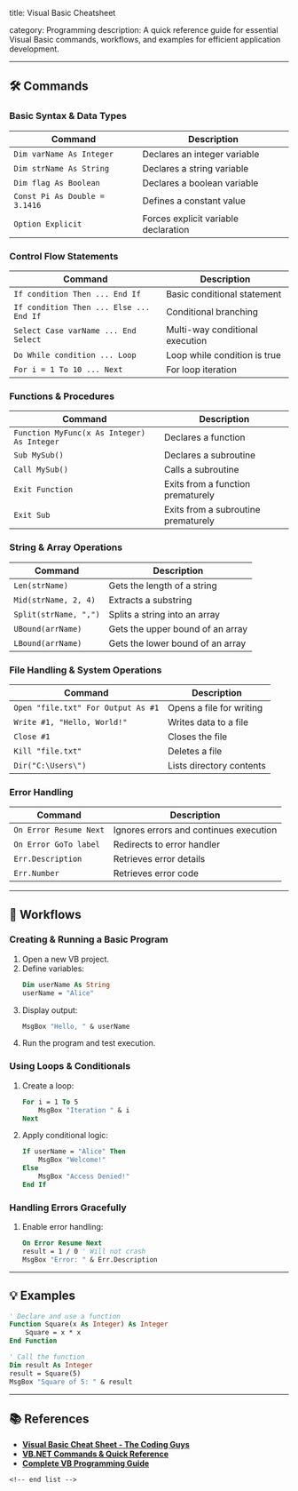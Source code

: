 title: Visual Basic Cheatsheet

category: Programming
description: A quick reference guide for essential Visual Basic commands, workflows, and examples for efficient application development.

---

## 🛠️ Commands

### **Basic Syntax & Data Types**

| Command                         | Description                          |
| ------------------------------- | ------------------------------------ |
| `Dim varName As Integer`      | Declares an integer variable         |
| `Dim strName As String`       | Declares a string variable           |
| `Dim flag As Boolean`         | Declares a boolean variable          |
| `Const Pi As Double = 3.1416` | Defines a constant value             |
| `Option Explicit`             | Forces explicit variable declaration |

### **Control Flow Statements**

| Command                                   | Description                     |
| ----------------------------------------- | ------------------------------- |
| `If condition Then ... End If`          | Basic conditional statement     |
| `If condition Then ... Else ... End If` | Conditional branching           |
| `Select Case varName ... End Select`    | Multi-way conditional execution |
| `Do While condition ... Loop`           | Loop while condition is true    |
| `For i = 1 To 10 ... Next`              | For loop iteration              |

### **Functions & Procedures**

| Command                                      | Description                         |
| -------------------------------------------- | ----------------------------------- |
| `Function MyFunc(x As Integer) As Integer` | Declares a function                 |
| `Sub MySub()`                              | Declares a subroutine               |
| `Call MySub()`                             | Calls a subroutine                  |
| `Exit Function`                            | Exits from a function prematurely   |
| `Exit Sub`                                 | Exits from a subroutine prematurely |

### **String & Array Operations**

| Command                 | Description                      |
| ----------------------- | -------------------------------- |
| `Len(strName)`        | Gets the length of a string      |
| `Mid(strName, 2, 4)`  | Extracts a substring             |
| `Split(strName, ",")` | Splits a string into an array    |
| `UBound(arrName)`     | Gets the upper bound of an array |
| `LBound(arrName)`     | Gets the lower bound of an array |

### **File Handling & System Operations**

| Command                              | Description              |
| ------------------------------------ | ------------------------ |
| `Open "file.txt" For Output As #1` | Opens a file for writing |
| `Write #1, "Hello, World!"`        | Writes data to a file    |
| `Close #1`                         | Closes the file          |
| `Kill "file.txt"`                  | Deletes a file           |
| `Dir("C:\Users\")`                 | Lists directory contents |

### **Error Handling**

| Command                  | Description                            |
| ------------------------ | -------------------------------------- |
| `On Error Resume Next` | Ignores errors and continues execution |
| `On Error GoTo label`  | Redirects to error handler             |
| `Err.Description`      | Retrieves error details                |
| `Err.Number`           | Retrieves error code                   |

---

## 🔄 Workflows

### **Creating & Running a Basic Program**

1. Open a new VB project.
2. Define variables:
   ```vb
   Dim userName As String
   userName = "Alice"
   ```
3. Display output:
   ```vb
   MsgBox "Hello, " & userName
   ```
4. Run the program and test execution.

### **Using Loops & Conditionals**

1. Create a loop:
   ```vb
   For i = 1 To 5
       MsgBox "Iteration " & i
   Next
   ```
2. Apply conditional logic:
   ```vb
   If userName = "Alice" Then
       MsgBox "Welcome!"
   Else
       MsgBox "Access Denied!"
   End If
   ```

### **Handling Errors Gracefully**

1. Enable error handling:
   ```vb
   On Error Resume Next
   result = 1 / 0 ' Will not crash
   MsgBox "Error: " & Err.Description
   ```

---

## 💡 Examples

```vb
' Declare and use a function
Function Square(x As Integer) As Integer
    Square = x * x
End Function

' Call the function
Dim result As Integer
result = Square(5)
MsgBox "Square of 5: " & result
```

---

## 📚 References

- **[Visual Basic Cheat Sheet - The Coding Guys](https://www.thecodingguys.net/resources/visual-basic-cs.pdf)**
- **[VB.NET Commands &amp; Quick Reference](https://onecompiler.com/cheatsheets/vb)**
- **[Complete VB Programming Guide](https://docs.microsoft.com/en-us/dotnet/visual-basic/)**

```
<!-- end list -->
```
